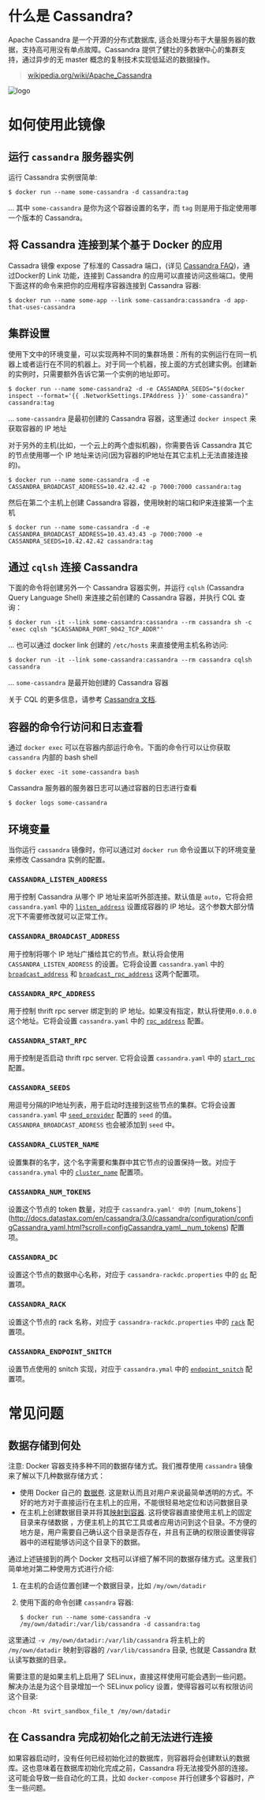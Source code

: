 # 什么是 Cassandra?

Apache Cassandra 是一个开源的分布式数据库, 适合处理分布于大量服务器的数据，支持高可用没有单点故障。Cassandra 提供了健壮的多数据中心的集群支持，通过异步的无 master 概念的复制技术实现低延迟的数据操作。

> [wikipedia.org/wiki/Apache_Cassandra](https://en.wikipedia.org/wiki/Apache_Cassandra)

![logo](https://raw.githubusercontent.com/docker-library/docs/master/cassandra/logo.png)

# 如何使用此镜像

## 运行 `cassandra` 服务器实例

运行 Cassandra 实例很简单:

```console
$ docker run --name some-cassandra -d cassandra:tag
```

... 其中 `some-cassandra` 是你为这个容器设置的名字，而 `tag` 则是用于指定使用哪一个版本的 Cassandra。

## 将 Cassandra 连接到某个基于 Docker 的应用

Cassadra 镜像 expose 了标准的 Cassadra 端口，(详见 [Cassandra FAQ](https://wiki.apache.org/cassandra/FAQ#ports))，通过Docker的 Link 功能，连接到 Cassandra 的应用可以直接访问这些端口。使用下面这样的命令来把你的应用程序容器连接到 Cassandra 容器:


```console
$ docker run --name some-app --link some-cassandra:cassandra -d app-that-uses-cassandra
```

## 集群设置

使用下文中的环境变量，可以实现两种不同的集群场景：所有的实例运行在同一机器上或者运行在不同的机器上。对于同一个机器，按上面的方式创建实例。创建新的实例时，只需要额外告诉它第一个实例的地址即可。

```console
$ docker run --name some-cassandra2 -d -e CASSANDRA_SEEDS="$(docker inspect --format='{{ .NetworkSettings.IPAddress }}' some-cassandra)" cassandra:tag
```

... `some-cassandra` 是最初创建的 Cassandra 容器，这里通过 `docker inspect` 来获取容器的 IP 地址

对于另外的主机(比如，一个云上的两个虚拟机器)，你需要告诉 Cassandra 其它的节点使用哪一个 IP 地址来访问(因为容器的IP地址在其它主机上无法直接连接的)。

```console
$ docker run --name some-cassandra -d -e CASSANDRA_BROADCAST_ADDRESS=10.42.42.42 -p 7000:7000 cassandra:tag
```

然后在第二个主机上创建 Cassandra 容器，使用映射的端口和IP来连接第一个主机

```console
$ docker run --name some-cassandra -d -e CASSANDRA_BROADCAST_ADDRESS=10.43.43.43 -p 7000:7000 -e CASSANDRA_SEEDS=10.42.42.42 cassandra:tag
```

## 通过 `cqlsh` 连接 Cassandra


下面的命令将创建另外一个 Cassandra 容器实例，并运行 `cqlsh` (Cassandra Query Language Shell) 来连接之前创建的 Cassandra 容器，并执行 CQL 查询：

```console
$ docker run -it --link some-cassandra:cassandra --rm cassandra sh -c 'exec cqlsh "$CASSANDRA_PORT_9042_TCP_ADDR"'
```

... 也可以通过 docker link 创建的 `/etc/hosts` 来直接使用主机名称访问:

```console
$ docker run -it --link some-cassandra:cassandra --rm cassandra cqlsh cassandra
```

... `some-cassandra` 是最开始创建的 Cassandra 容器

关于 CQL 的更多信息，请参考 [Cassandra 文档](https://cassandra.apache.org/doc/cql3/CQL.html).

## 容器的命令行访问和日志查看

通过 `docker exec` 可以在容器内部运行命令。下面的命令行可以让你获取 `cassandra` 内部的 bash shell

```console
$ docker exec -it some-cassandra bash
```

Cassandra 服务器的服务器日志可以通过容器的日志进行查看

```console
$ docker logs some-cassandra
```

## 环境变量

当你运行 `cassandra` 镜像时，你可以通过对 `docker run` 命令设置以下的环境变量来修改 Cassandra 实例的配置。

### `CASSANDRA_LISTEN_ADDRESS`

用于控制 Cassandra 从哪个 IP 地址来监听外部连接。默认值是 `auto`，它将会把`cassandra.yaml` 中的 [`listen_address`](http://docs.datastax.com/en/cassandra/3.0/cassandra/configuration/configCassandra_yaml.html?scroll=configCassandra_yaml__listen_address) 设置成容器的 IP 地址。这个参数大部分情况下不需要修改就可以正常工作。

### `CASSANDRA_BROADCAST_ADDRESS`

用于控制将哪个 IP 地址广播给其它的节点。默认将会使用`CASSANDRA_LISTEN_ADDRESS` 的设置。它将会设置 `cassandra.yaml` 中的[`broadcast_address`](http://docs.datastax.com/en/cassandra/3.0/cassandra/configuration/configCassandra_yaml.html?scroll=configCassandra_yaml__broadcast_address) 和 [`broadcast_rpc_address`](http://docs.datastax.com/en/cassandra/3.0/cassandra/configuration/configCassandra_yaml.html?scroll=configCassandra_yaml__broadcast_rpc_address) 这两个配置项。

### `CASSANDRA_RPC_ADDRESS`

用于控制 thrift rpc server 绑定到的 IP 地址。如果没有指定，默认将使用`0.0.0.0` 这个地址。它将会设置 `cassandra.yaml` 中的 [`rpc_address`](http://docs.datastax.com/en/cassandra/3.0/cassandra/configuration/configCassandra_yaml.html?scroll=configCassandra_yaml__rpc_address) 配置。

### `CASSANDRA_START_RPC`

用于控制是否启动 thrift rpc server. 它将会设置 `cassandra.yaml` 中的 [`start_rpc`](http://docs.datastax.com/en/cassandra/3.0/cassandra/configuration/configCassandra_yaml.html?scroll=configCassandra_yaml__start_rpc) 配置。

### `CASSANDRA_SEEDS`

用逗号分隔的IP地址列表，用于启动时连接到这些节点的集群。它将会设置
`cassandra.yaml` 中 [`seed_provider`](http://docs.datastax.com/en/cassandra/3.0/cassandra/configuration/configCassandra_yaml.html?scroll=configCassandra_yaml__seed_provider) 配置的 `seed` 的值。 `CASSANDRA_BROADCAST_ADDRESS` 也会被添加到 `seed` 中。

### `CASSANDRA_CLUSTER_NAME`

设置集群的名字，这个名字需要和集群中其它节点的设置保持一致。对应于
`cassandra.ymal` 中的 [`cluster_name`](http://docs.datastax.com/en/cassandra/3.0/cassandra/configuration/configCassandra_yaml.html?scroll=configCassandra_yaml__cluster_name) 配置项。

### `CASSANDRA_NUM_TOKENS`

设置这个节点的 token 数量，对应于 `cassandra.yaml' 中的
[`num_tokens`](http://docs.datastax.com/en/cassandra/3.0/cassandra/configuration/configCassandra_yaml.html?scroll=configCassandra_yaml__num_tokens) 配置项。

### `CASSANDRA_DC`

设置这个节点的数据中心名称，对应于 `cassandra-rackdc.properties` 中的 [`dc`](http://docs.datastax.com/en/cassandra/3.0/cassandra/architecture/archsnitchGossipPF.html) 配置项。

### `CASSANDRA_RACK`

设置这个节点的 rack 名称，对应于 `cassandra-rackdc.properties` 中的 [`rack`](http://docs.datastax.com/en/cassandra/3.0/cassandra/architecture/archsnitchGossipPF.html) 配置项。

### `CASSANDRA_ENDPOINT_SNITCH`

设置节点使用的 snitch 实现，对应于 `cassandra.ymal` 中的 [`endpoint_snitch`](http://docs.datastax.com/en/cassandra/3.0/cassandra/configuration/configCassandra_yaml.html?scroll=configCassandra_yaml__endpoint_snitch) 配置项。

# 常见问题

## 数据存储到何处

注意: Docker 容器支持多种不同的数据存储方式。我们推荐使用 `cassandra` 镜像来了解以下几种数据存储方式：

-	使用 Docker 自己的 [数据卷](https://docs.docker.com/userguide/dockervolumes/#adding-a-data-volume). 这是默认而且对用户来说最简单透明的方式。不好的地方对于直接运行在主机上的应用，不能很轻易地定位和访问数据目录
-	在主机上创建数据目录并将其[映射到容器](https://docs.docker.com/userguide/dockervolumes/#mount-a-host-directory-as-a-data-volume). 这将使容器直接使用主机上的固定目录来存储数据 ，方便主机上的其它工具或者应用访问到这个目录。不方便的地方是，用户需要自己确认这个目录是否存在，并且有正确的权限设置使得容器中的进程能够访问这个目录下的数据。

通过上述链接到的两个 Docker 文档可以详细了解不同的数据存储方式。这里我们简单地对第二种使用方式进行介绍:

1.	在主机的合适位置创建一个数据目录，比如 `/my/own/datadir`
2.	使用下面的命令创建 `cassandra` 容器:

	```console
	$ docker run --name some-cassandra -v /my/own/datadir:/var/lib/cassandra -d cassandra:tag
	```

这里通过 `-v /my/own/datadir:/var/lib/cassandra` 将主机上的 `/my/own/datadir` 映射到容器的 `/var/lib/cassandra` 目录, 也就是 Cassandra 默认读写数据的目录。

需要注意的是如果主机上启用了 SELinux，直接这样使用可能会遇到一些问题。解决办法是为这个目录增加一个 SELinux policy 设置，使得容器可以有权限访问这个目录:

	chcon -Rt svirt_sandbox_file_t /my/own/datadir


## 在 Cassandra 完成初始化之前无法进行连接

如果容器启动时，没有任何已经初始化过的数据库，则容器将会创建默认的数据库。这也意味着在数据库初始化完成之前，Cassandra 将无法接受外部的连接。这可能会导致一些自动化的工具，比如 `docker-compose` 并行创建多个容器时，产生一些问题。


